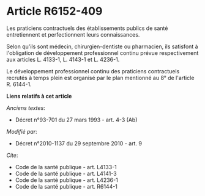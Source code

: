 # Article R6152-409

Les praticiens contractuels des établissements publics de santé entretiennent et perfectionnent leurs connaissances. 

Selon qu'ils sont médecin, chirurgien-dentiste ou pharmacien, ils satisfont à l'obligation de développement professionnel
continu prévue respectivement aux articles L. 4133-1, L. 4143-1 et L. 4236-1. 

Le développement professionnel continu des praticiens contractuels recrutés à temps plein est organisé par le plan mentionné
au 8° de l'article R. 6144-1.

**Liens relatifs à cet article**

_Anciens textes_:

  - Décret n°93-701 du 27 mars 1993 - art. 4-3 (Ab)

_Modifié par_:

  - Décret n°2010-1137 du 29 septembre 2010 - art. 9

_Cite_:

  - Code de la santé publique - art. L4133-1
  - Code de la santé publique - art. L4141-3
  - Code de la santé publique - art. L4236-1
  - Code de la santé publique - art. R6144-1
